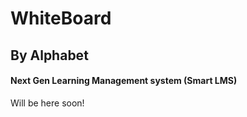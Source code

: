 # WhiteBoard
## By Alphabet


#### Next Gen Learning Management system (Smart LMS)
Will be here soon!
